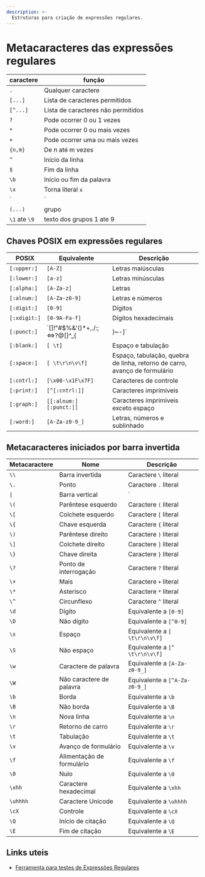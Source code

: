 ```yaml
---
description: >-
  Estruturas para criação de expressões regulares.
---
```


# Metacaracteres das expressões regulares

| caractere | função |
|-----------|--------|
|  `.`  | Qualquer caractere |
| `[...]` | Lista de caracteres permitidos |
| `[^...]` | Lista de caracteres não permitidos |
| `?` | Pode ocorrer 0 ou 1 vezes |
| `*` | Pode ocorrer 0 ou mais vezes |
| `+` | Pode ocorrer uma ou mais vezes |
| `{n,m}` | De n até m vezes |
| `^` | Início da linha |
| `$` | Fim da linha |
| `\b` | Início ou fim da palavra |
| `\x` | Torna literal `x` |
| `|` | ou |
| `(...)` | grupo |
| `\1` ate `\9` | texto dos grupos 1 ate 9 |

## Chaves POSIX em expressões regulares

| POSIX | Equivalente | Descrição |
|-------|-------------|-----------|
| `[:upper:]` | `[A-Z]` | Letras maiúsculas |
| `[:lower:]` | `[a-z]` | Letras minúsculas |
| `[:alpha:]` | `[A-Za-z]` | Letras |
| `[:alnum:]` | `[A-Za-z0-9]` | Letras e números |
| `[:digit:]` | `[0-9]` | Dígitos |
| `[:xdigit:]` | `[0-9A-Fa-f]` | Dígitos hexadecimais |
| `[:punct:]` | `[\]!"#$%&'()*+,./:;<=>?@[\]^_{|}~-]` | Caracteres de pontuação |
| `[:blank:]` | `[ \t]` | Espaço e tabulação |
| `[:space:]` | `[ \t\r\n\v\f]` | Espaço, tabulação, quebra de linha, retorno de carro, avanço de formulário |
| `[:cntrl:]` | `[\x00-\x1F\x7F]` | Caracteres de controle |
| `[:print:]` | `[^[:cntrl:]]` | Caracteres imprimíveis |
| `[:graph:]` | `[[:alnum:][:punct:]]` | Caracteres imprimíveis exceto espaço |
| `[:word:]` | `[A-Za-z0-9_]` | Letras, números e sublinhado |

## Metacaracteres iniciados por barra invertida

| Metacaractere | Nome | Descrição |
|---------------|------|-----------|
| `\\` | Barra invertida | Caractere `\` literal |
| `\.` | Ponto | Caractere `.` literal |
| `\|` | Barra vertical | `|` literal |
| `\(` | Parêntese esquerdo |  Caractere `(` literal |
| `\[` | Colchete esquerdo | Caractere  `[` literal |
| `\{` | Chave esquerda | Caractere `{` literal |
| `\)` | Parêntese direito | Caractere `)` literal |
| `\]` | Colchete direito | Caractere `]` literal |
| `\}` | Chave direita | Caractere `}` literal |
| `\?` | Ponto de interrogação | Caractere `?` literal |
| `\+` | Mais | Caractere `+` literal |
| `\*` | Asterisco | Caractere `*` literal |
| `\^` | Circunflexo | Caractere `^` literal |
| `\d` | Dígito | Equivalente a `[0-9]` |
| `\D` | Não dígito | Equivalente a `[^0-9]` |
| `\s` | Espaço | Equivalente a `[ \t\r\n\v\f]` |
| `\S` | Não espaço | Equivalente a `[^ \t\r\n\v\f]` |
| `\w` | Caractere de palavra | Equivalente a `[A-Za-z0-9_]` |
| `\W` | Não caractere de palavra | Equivalente a `[^A-Za-z0-9_]` |
| `\b` | Borda | Equivalente a `\b` |
| `\B` | Não borda | Equivalente a `\B` |
| `\n` | Nova linha | Equivalente a `\n` |
| `\r` | Retorno de carro | Equivalente a `\r` |
| `\t` | Tabulação | Equivalente a `\t` |
| `\v` | Avanço de formulário | Equivalente a `\v` |
| `\f` | Alimentação de formulário | Equivalente a `\f` |
| `\0` | Nulo | Equivalente a `\0` |
| `\xhh` | Caractere hexadecimal | Equivalente a `\xhh` |
| `\uhhhh` | Caractere Unicode | Equivalente a `\uhhhh` |
| `\cX` | Controle | Equivalente a `\cX` |
| `\Q` | Início de citação | Equivalente a `\Q` |
| `\E` | Fim de citação | Equivalente a `\E` |


## Links uteis

* [Ferramenta para testes de Expressões Regulares](https://regex101.com)